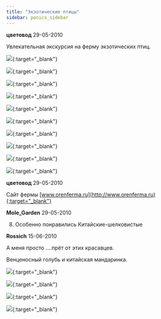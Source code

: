 ```yaml
---
title: "Экзотические птицы"
sidebar: ponics_sidebar
---
```


**цветовод** 29-05-2010

Увлекательная экскурсия на ферму экзотических птиц.

[![](http://s3.postimage.org/R5rmS.jpg)](http://s3.postimage.org/R5rmS.jpg){:target="_blank"}

[![](http://s1.postimage.org/pNMB0.jpg)](http://s1.postimage.org/pNMB0.jpg){:target="_blank"}

[![](http://s2.postimage.org/jj0Hr.jpg)](http://s2.postimage.org/jj0Hr.jpg){:target="_blank"}

[![](http://s1.postimage.org/pNRAi.jpg)](http://s1.postimage.org/pNRAi.jpg){:target="_blank"}

[![](http://s4.postimage.org/Bcgq0.jpg)](http://s4.postimage.org/Bcgq0.jpg){:target="_blank"}

[![](http://s3.postimage.org/R5XNJ.jpg)](http://s3.postimage.org/R5XNJ.jpg){:target="_blank"}

[![](http://s1.postimage.org/pOGYi.jpg)](http://s1.postimage.org/pOGYi.jpg){:target="_blank"}

[![](http://s2.postimage.org/jjuD9.jpg)](http://s2.postimage.org/jjuD9.jpg){:target="_blank"}

[![](http://s3.postimage.org/R6gKS.jpg)](http://s3.postimage.org/R6gKS.jpg){:target="_blank"}

[![](http://s2.postimage.org/jjOAi.jpg)](http://s2.postimage.org/jjOAi.jpg){:target="_blank"}


**цветовод** 29-05-2010

Сайт фермы [www.orenferma.ru](http://www.orenferma.ru){:target="_blank"}


**Mole_Garden** 29-05-2010

 8) Особенно понравились Китайские-шелковистые


**Rossich** 15-06-2010

А меня просто ....прёт от этих красавцев.

Венценосный голубь и китайская мандаринка.

[![](http://s1.postimage.org/pAUY9.jpg)](http://s1.postimage.org/pAUY9.jpg){:target="_blank"}

[![](http://s1.postimage.org/pB1rA.jpg)](http://s1.postimage.org/pB1rA.jpg){:target="_blank"}

[![](http://s2.postimage.org/h8giA.jpg)](http://s2.postimage.org/h8giA.jpg){:target="_blank"}

[![](http://s2.postimage.org/h8xLA.jpg)](http://s2.postimage.org/h8xLA.jpg){:target="_blank"}


